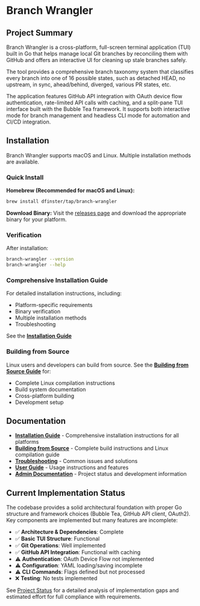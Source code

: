 # Branch Wrangler

## Project Summary

Branch Wrangler is a cross-platform, full-screen terminal application (TUI) built in Go that helps manage local Git branches by reconciling them with GitHub and offers an interactive UI for cleaning up stale branches safely.

The tool provides a comprehensive branch taxonomy system that classifies every branch into one of 16 possible states, such as detached HEAD, no upstream, in sync, ahead/behind, diverged, various PR states, etc.

The application features GitHub API integration with OAuth device flow authentication, rate-limited API calls with caching, and a split-pane TUI interface built with the Bubble Tea framework. It supports both interactive mode for branch management and headless CLI mode for automation and CI/CD integration.

## Installation

Branch Wrangler supports macOS and Linux. Multiple installation methods are available.

### Quick Install

**Homebrew (Recommended for macOS and Linux):**
```bash
brew install dfinster/tap/branch-wrangler
```

**Download Binary:**
Visit the [releases page](https://github.com/dfinster/branch-wrangler/releases) and download the appropriate binary for your platform.

### Verification

After installation:
```bash
branch-wrangler --version
branch-wrangler --help
```

### Comprehensive Installation Guide

For detailed installation instructions, including:
- Platform-specific requirements
- Binary verification
- Multiple installation methods
- Troubleshooting

See the **[Installation Guide](docs/user/installation.md)**

### Building from Source

Linux users and developers can build from source. See the **[Building from Source Guide](docs/user/building-from-source.md)** for:
- Complete Linux compilation instructions
- Build system documentation
- Cross-platform building
- Development setup

## Documentation

- **[Installation Guide](docs/user/installation.md)** - Comprehensive installation instructions for all platforms
- **[Building from Source](docs/user/building-from-source.md)** - Complete build instructions and Linux compilation guide
- **[Troubleshooting](docs/user/troubleshooting.md)** - Common issues and solutions
- **[User Guide](docs/user/README.md)** - Usage instructions and features
- **[Admin Documentation](docs/admin/README.md)** - Project status and development information

## Current Implementation Status

The codebase provides a solid architectural foundation with proper Go structure and framework choices (Bubble Tea, GitHub API client, OAuth2). Key components are implemented but many features are incomplete:

- ✅ **Architecture & Dependencies**: Complete
- ✅ **Basic TUI Structure**: Functional
- ✅ **Git Operations**: Well implemented
- ✅ **GitHub API Integration**: Functional with caching
- ⚠️ **Authentication**: OAuth Device Flow not implemented
- ⚠️ **Configuration**: YAML loading/saving incomplete
- ⚠️ **CLI Commands**: Flags defined but not processed
- ❌ **Testing**: No tests implemented

See [Project Status](docs/admin/project-status.md) for a detailed analysis of implementation gaps and estimated effort for full compliance with requirements.
